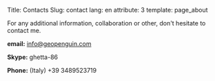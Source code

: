 Title: Contacts
Slug: contact
lang: en
attribute: 3
template: page_about

For any additional information, collaboration or other, don't hesitate to contact me.

**email:** [info@geopenguin.com](mailto:info@geopenguin.com)

**Skype:** ghetta-86

**Phone:** (Italy) +39 3489523719
